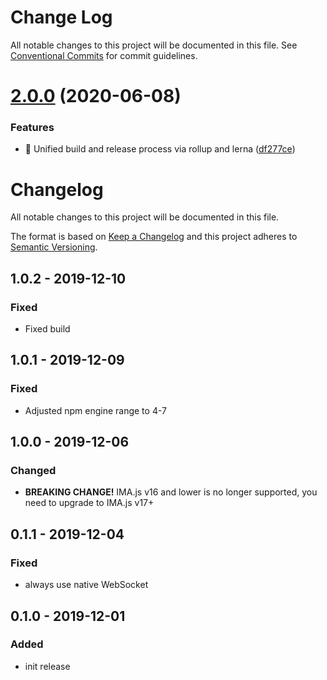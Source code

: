 # Change Log

All notable changes to this project will be documented in this file.
See [Conventional Commits](https://conventionalcommits.org) for commit guidelines.

# [2.0.0](https://github.com/seznam/IMA.js-plugins/compare/@ima/plugin-shared-cache@1.0.2...@ima/plugin-shared-cache@2.0.0) (2020-06-08)


### Features

* 🎸  Unified build and release process via rollup and lerna ([df277ce](https://github.com/seznam/IMA.js-plugins/commit/df277ce5bae0cacc9c5b4d6957bdc786ac9cf571))





# Changelog

All notable changes to this project will be documented in this file.

The format is based on [Keep a Changelog](http://keepachangelog.com/en/1.0.0/)
and this project adheres to [Semantic Versioning](http://semver.org/spec/v2.0.0.html).

## 1.0.2 - 2019-12-10
### Fixed
- Fixed build

## 1.0.1 - 2019-12-09
### Fixed
- Adjusted npm engine range to 4-7

## 1.0.0 - 2019-12-06
### Changed
- **BREAKING CHANGE!** IMA.js v16 and lower is no longer supported, you need to upgrade to IMA.js v17+

## 0.1.1 - 2019-12-04
### Fixed
- always use native WebSocket

## 0.1.0 - 2019-12-01
### Added
- init release
